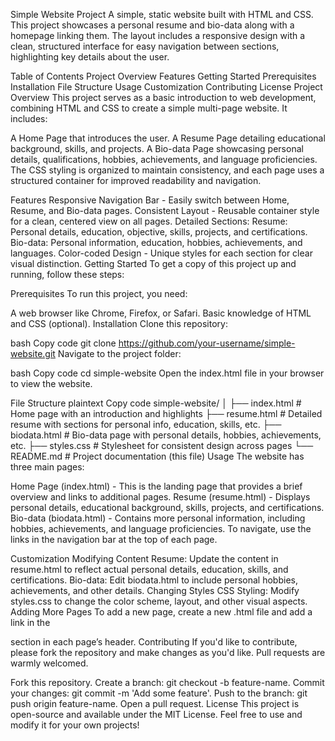 Simple Website Project
A simple, static website built with HTML and CSS. This project showcases a personal resume and bio-data along with a homepage linking them. The layout includes a responsive design with a clean, structured interface for easy navigation between sections, highlighting key details about the user.

Table of Contents
Project Overview
Features
Getting Started
Prerequisites
Installation
File Structure
Usage
Customization
Contributing
License
Project Overview
This project serves as a basic introduction to web development, combining HTML and CSS to create a simple multi-page website. It includes:

A Home Page that introduces the user.
A Resume Page detailing educational background, skills, and projects.
A Bio-data Page showcasing personal details, qualifications, hobbies, achievements, and language proficiencies.
The CSS styling is organized to maintain consistency, and each page uses a structured container for improved readability and navigation.

Features
Responsive Navigation Bar - Easily switch between Home, Resume, and Bio-data pages.
Consistent Layout - Reusable container style for a clean, centered view on all pages.
Detailed Sections:
Resume: Personal details, education, objective, skills, projects, and certifications.
Bio-data: Personal information, education, hobbies, achievements, and languages.
Color-coded Design - Unique styles for each section for clear visual distinction.
Getting Started
To get a copy of this project up and running, follow these steps:

Prerequisites
To run this project, you need:

A web browser like Chrome, Firefox, or Safari.
Basic knowledge of HTML and CSS (optional).
Installation
Clone this repository:

bash
Copy code
git clone https://github.com/your-username/simple-website.git
Navigate to the project folder:

bash
Copy code
cd simple-website
Open the index.html file in your browser to view the website.

File Structure
plaintext
Copy code
simple-website/
│
├── index.html            # Home page with an introduction and highlights
├── resume.html           # Detailed resume with sections for personal info, education, skills, etc.
├── biodata.html          # Bio-data page with personal details, hobbies, achievements, etc.
├── styles.css            # Stylesheet for consistent design across pages
└── README.md             # Project documentation (this file)
Usage
The website has three main pages:

Home Page (index.html) - This is the landing page that provides a brief overview and links to additional pages.
Resume (resume.html) - Displays personal details, educational background, skills, projects, and certifications.
Bio-data (biodata.html) - Contains more personal information, including hobbies, achievements, and language proficiencies.
To navigate, use the links in the navigation bar at the top of each page.

Customization
Modifying Content
Resume: Update the content in resume.html to reflect actual personal details, education, skills, and certifications.
Bio-data: Edit biodata.html to include personal hobbies, achievements, and other details.
Changing Styles
CSS Styling: Modify styles.css to change the color scheme, layout, and other visual aspects.
Adding More Pages
To add a new page, create a new .html file and add a link in the <nav> section in each page’s header.
Contributing
If you'd like to contribute, please fork the repository and make changes as you'd like. Pull requests are warmly welcomed.

Fork this repository.
Create a branch: git checkout -b feature-name.
Commit your changes: git commit -m 'Add some feature'.
Push to the branch: git push origin feature-name.
Open a pull request.
License
This project is open-source and available under the MIT License. Feel free to use and modify it for your own projects!
